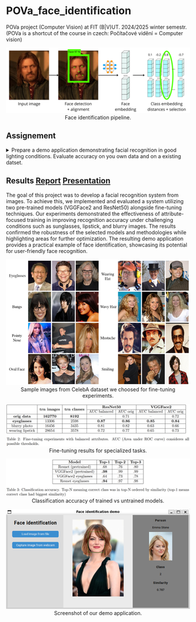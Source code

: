 # POVa_face_identification
POVa project (Computer Vision) at FIT (B|V)UT. 2024/2025 winter semestr.
(POVa is a shortcut of the course in czech: Počítačové vidění = Computer vision)

<p align="center">
  <img src="assets/Face_identification_pipeline.svg" alt="Face identification pipeline" width="600"/></br>
  Face identification pipeline.
</p>

## Assignement
<details>
 <summary>Prepare a demo application demonstrating facial recognition in good lighting conditions. Evaluate accuracy on you own data and on a existing datset.</summary>

 Ideal approach is:
- Detect faces using existing detector. Good choices are OpenCV, Dlib or MTCNN https://github.com/DCGM/mtcnn.
- Align the face based detected facial features (map to avarage face).
- Extract face fingerprint using a convolutional neural network. You can start with some pretrained network or train or fine-tune your own - search Model Zoo for suitable network https://github.com/BVLC/caffe/wiki/Model-Zoo.
- Search database of faces.

Sources:
- https://github.com/betars/Face-Resources
- OpenFace https://cmusatyalab.github.io/openface/
- https://www.pyimagesearch.com/2017/04/03/facial-landmarks-dlib-opencv-python/
- https://kpzhang93.github.io/MTCNN_face_detection_alignment/
- http://www.openu.ac.il/home/hassner/projects/augmented_faces/
- http://www.robots.ox.ac.uk/~vgg/software/vgg_face/

</details>

## Results [Report](/docs/final_report.pdf) [Presentation](/docs/final_presentation.pdf)

The goal of this project was to develop a facial recognition system from images. To achieve this, we implemented and evaluated a system utilizing two pre-trained models (VGGFace2 and ResNet50) alongside
fine-tuning techniques. Our experiments demonstrated the effectiveness of attribute-focused training in improving recognition accuracy under challenging conditions such as sunglasses, lipstick, and blurry images. The
results confirmed the robustness of the selected models and methodologies while highlighting areas for further
optimization. The resulting demo application provides a practical example of face identification, showcasing
its potential for user-friendly face recognition.


<p align="center">
  <img src="assets/celebA_example.png" alt="Sample images from CelebA dataset we choosed." width="600"/></br>
  Sample images from CelebA dataset we choosed for fine-tuning experiments.
</p>

<p align="center">
  <img src="assets/fine_tuning_results.png" alt="Fine-tuning results for specialized tasks" width="600"/></br>
  Fine-tuning results for specialized tasks.
</p>

<p align="center">
  <img src="assets/classification_accuracy.PNG" alt="Classification accuracy of trained vs untrained models" width="600"/></br>
  Classification accuracy of trained vs untrained models.
</p>

<p align="center">
  <img src="assets/demo.png" alt="Screenshot of our demo application" width="600"/></br>
  Screenshot of our demo application.
</p>
